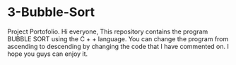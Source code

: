 # 3-Bubble-Sort
Project Portofolio.
Hi everyone, 
This repository contains the program BUBBLE SORT using the C + + language. 
You can change the program from ascending to descending by changing the code that I have commented on. 
I hope you guys can enjoy it.
